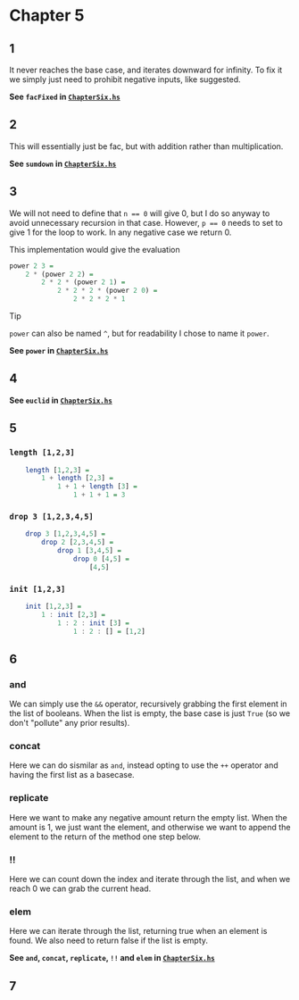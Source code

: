 # Chapter 5
## 1
It never reaches the base case, and iterates downward for infinity. To fix it we simply just need to prohibit negative inputs, like suggested.

**See ``facFixed`` in [``ChapterSix.hs``](ChapterSix.hs)**

## 2
This will essentially just be fac, but with addition rather than multiplication.

**See ``sumdown`` in [``ChapterSix.hs``](ChapterSix.hs)**

## 3
We will not need to define that ``n == 0`` will give 0, but I do so anyway to avoid unnecessary recursion in that case. However, ``p == 0`` needs to set to give 1 for the loop to work. In any negative case we return 0.

This implementation would give the evaluation 
```haskell
power 2 3 = 
    2 * (power 2 2) = 
        2 * 2 * (power 2 1) = 
            2 * 2 * 2 * (power 2 0) = 
                2 * 2 * 2 * 1
```

> [!TIP]
> ``power`` can also be named ``^``, but for readability I chose to name it ``power``.

**See ``power`` in [``ChapterSix.hs``](ChapterSix.hs)**

## 4

**See ``euclid`` in [``ChapterSix.hs``](ChapterSix.hs)**

## 5
### ``length [1,2,3]``
```haskell
    length [1,2,3] =
        1 + length [2,3] =
            1 + 1 + length [3] =
                1 + 1 + 1 = 3
```

### ``drop 3 [1,2,3,4,5]``
```haskell
    drop 3 [1,2,3,4,5] =
        drop 2 [2,3,4,5] =
            drop 1 [3,4,5] =
                drop 0 [4,5] =
                    [4,5]
```

### ``init [1,2,3]``
```haskell
    init [1,2,3] =
        1 : init [2,3] =
            1 : 2 : init [3] =
                1 : 2 : [] = [1,2]
```

## 6
### and
We can simply use the ``&&`` operator, recursively grabbing the first element in the list of booleans. When the list is empty, the base case is just ``True`` (so we don't "pollute" any prior results).

### concat
Here we can do sismilar as ``and``, instead opting to use the ``++`` operator and having the first list as a basecase.

### replicate
Here we want to make any negative amount return the empty list. When the amount is 1, we just want the element, and otherwise we want to append the element to the return of the method one step below.

### !!
Here we can count down the index and iterate through the list, and when we reach 0 we can grab the current head.

### elem
Here we can iterate through the list, returning true when an element is found. We also need to return false if the list is empty.

**See ``and``, ``concat``, ``replicate``, ``!!`` and ``elem`` in [``ChapterSix.hs``](ChapterSix.hs)**

## 7



